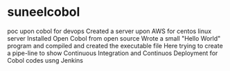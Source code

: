 # suneelcobol
poc upon cobol for devops
Created a server upon AWS for centos linux server
Installed Open Cobol from open source
Wrote a small "Hello World" program and compiled and created the executable file
Here trying to create a pipe-line to show Continuous Integration and Continuos Deployment for Cobol codes usng Jenkins
